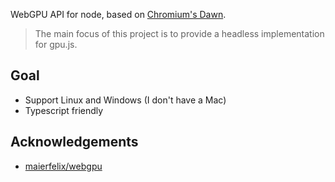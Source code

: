 WebGPU API for node, based on [Chromium's Dawn](https://dawn.googlesource.com/dawn/).

> The main focus of this project is to provide a headless implementation for gpu.js.

## Goal

* Support Linux and Windows (I don't have a Mac)
* Typescript friendly

## Acknowledgements

* [maierfelix/webgpu](https://github.com/maierfelix/webgpu)


